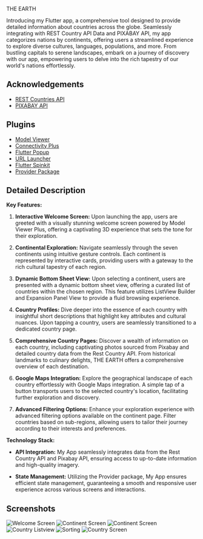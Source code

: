 
THE EARTH

Introducing my Flutter app, a comprehensive tool designed to provide detailed information about countries across the globe. Seamlessly integrating with REST Country API Data and PIXABAY API, my app categorizes nations by continents, offering users a streamlined experience to explore diverse cultures, languages, populations, and more. From bustling capitals to serene landscapes, embark on a journey of discovery with our app, empowering users to delve into the rich tapestry of our world's nations effortlessly.


## Acknowledgements

 - [REST Countries API](https://restcountries.com/v3.1/all)
 - [PIXABAY API](https://pixabay.com/api/docs/)



## Plugins

 - [Model Viewer](https://pub.dev/packages/model_viewer_plus)
 - [Connectivity Plus](https://pub.dev/packages/connectivity_plus)
 - [Flutter Popup](https://pub.dev/packages/flutter_popup)
 - [URL Launcher](https://pub.dev/packages/url_launcher)
 - [Flutter Spinkit](https://pub.dev/packages/flutter_spinkit)
 - [Provider Package](https://pub.dev/packages/provider)
## Detailed Description



**Key Features:**

1. **Interactive Welcome Screen:** Upon launching the app, users are greeted with a visually stunning welcome screen powered by Model Viewer Plus, offering a captivating 3D experience that sets the tone for their exploration.

2. **Continental Exploration:** Navigate seamlessly through the seven continents using intuitive gesture controls. Each continent is represented by interactive cards, providing users with a gateway to the rich cultural tapestry of each region.

3. **Dynamic Bottom Sheet View:** Upon selecting a continent, users are presented with a dynamic bottom sheet view, offering a curated list of countries within the chosen region. This feature utilizes ListView Builder and Expansion Panel View to provide a fluid browsing experience.

4. **Country Profiles:** Dive deeper into the essence of each country with insightful short descriptions that highlight key attributes and cultural nuances. Upon tapping a country, users are seamlessly transitioned to a dedicated country page.

5. **Comprehensive Country Pages:** Discover a wealth of information on each country, including captivating photos sourced from Pixabay and detailed country data from the Rest Country API. From historical landmarks to culinary delights, THE EARTH offers a comprehensive overview of each destination.

6. **Google Maps Integration:** Explore the geographical landscape of each country effortlessly with Google Maps integration. A simple tap of a button transports users to the selected country's location, facilitating further exploration and discovery.

7. **Advanced Filtering Options:** Enhance your exploration experience with advanced filtering options available on the continent page. Filter countries based on sub-regions, allowing users to tailor their journey according to their interests and preferences.

**Technology Stack:**

- **API Integration:** My App seamlessly integrates data from the Rest Country API and Pixabay API, ensuring access to up-to-date information and high-quality imagery.
  
- **State Management:** Utilizing the Provider package, My App ensures efficient state management, guaranteeing a smooth and responsive user experience across various screens and interactions.

## Screenshots

![Welcome Screen](https://github.com/inshadaliqbal/TheEarth/blob/main/1.jpeg)
![Continent Screen](https://github.com/inshadaliqbal/TheEarth/blob/main/2.jpeg)
![Continent Screen](https://github.com/inshadaliqbal/TheEarth/blob/main/3.jpeg)
![Country Listview](https://github.com/inshadaliqbal/TheEarth/blob/main/4.jpeg)
![Sorting](https://github.com/inshadaliqbal/TheEarth/blob/main/5.jpeg)
![Country Screen](https://github.com/inshadaliqbal/TheEarth/blob/main/6.jpeg)

